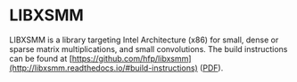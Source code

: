 # LIBXSMM

LIBXSMM is a library targeting Intel Architecture (x86) for small, dense or sparse matrix multiplications, and small convolutions. The build instructions can be found at [https://github.com/hfp/libxsmm](http://libxsmm.readthedocs.io/#build-instructions) ([PDF](https://github.com/hfp/libxsmm/raw/master/documentation/libxsmm.pdf)).

